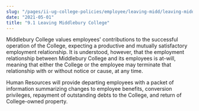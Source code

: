 ```yaml
---
slug: "/pages/ii-ug-college-policies/employee/leaving-midd/leaving-middlebury-college"
date: "2021-05-01"
title: "9.1 Leaving Middlebury College"
---
```


Middlebury College values employees' contributions to the successful operation of the College, expecting a productive and mutually satisfactory employment relationship. It is understood, however, that the employment relationship between Middlebury College and its employees is at-will, meaning that either the College or the employee may terminate that relationship with or without notice or cause, at any time.

Human Resources will provide departing employees with a packet of information summarizing changes to employee benefits, conversion privileges, repayment of outstanding debts to the College, and return of College-owned property.